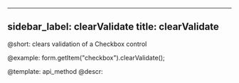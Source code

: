 
---
sidebar_label: clearValidate
title: clearValidate
---          

@short: clears validation of a Checkbox control





@example:
form.getItem("checkbox").clearValidate();


@template: api_method
@descr:


